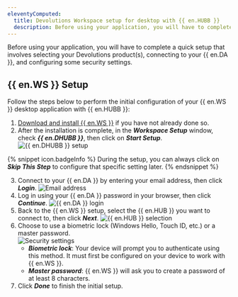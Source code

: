 ```yaml
---
eleventyComputed:
  title: Devolutions Workspace setup for desktop with {{ en.HUBB }}
  description: Before using your application, you will have to complete a quick setup that involves selecting your Devolutions product(s), connecting to your {{ en.DA }}, and configuring some security settings.
---
```

Before using your application, you will have to complete a quick setup that involves selecting your Devolutions product(s), connecting to your {{ en.DA }}, and configuring some security settings.

## {{ en.WS }} Setup

Follow the steps below to perform the initial configuration of your {{ en.WS }} desktop application with {{ en.HUBB }}:

1. [Download and install {{ en.WS }}](https://devolutions.net/workspace/) if you have not already done so.
1. After the installation is complete, in the ***Workspace Setup*** window, check ***{{ en.DHUBB }}***, then click on ***Start Setup***.
![{{ en.DHUBB }} setup](https://webdevolutions.azureedge.net/docs/en/hub/Hub2202.png)

{% snippet icon.badgeInfo %} 
During the setup, you can always click on ***Skip This Step*** to configure that specific setting later.
{% endsnippet %}

3. Connect to your {{ en.DA }} by entering your email address, then click ***Login***.
![Email address](https://webdevolutions.azureedge.net/docs/en/hub/Hub2203.png)
1. Log in using your {{ en.DA }} password in your browser, then click ***Continue***.
![{{ en.DA }} login](https://webdevolutions.azureedge.net/docs/en/hub/Hub2204.png)
1. Back to the {{ en.WS }} setup, select the {{ en.HUB }} you want to connect to, then click ***Next***.
![{{ en.HUB }} selection](https://webdevolutions.azureedge.net/docs/en/hub/Hub2205.png)
1. Choose to use a biometric lock (Windows Hello, Touch ID, etc.) or a master password.  
![Security settings](https://webdevolutions.azureedge.net/docs/en/hub/Hub2206.png)
    * ***Biometric lock***: Your device will prompt you to authenticate using this method. It must first be configured on your device to work with {{ en.WS }}.
    * ***Master password***: {{ en.WS }} will ask you to create a password of at least 8 characters.
1. Click ***Done*** to finish the initial setup.
